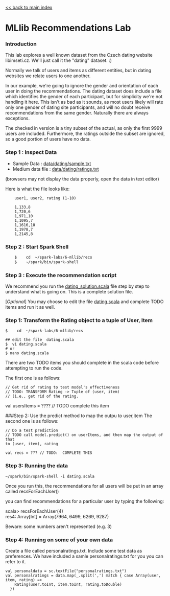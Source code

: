 <link rel='stylesheet' href='../../assets/css/main.css'/>

[<< back to main index](../../README.md) 

# MLlib Recommendations Lab

### Introduction

This lab explores a well known dataset from the Czech dating website libimseti.cz.  We'll just call it the "dating" dataset. :)

Normally we talk of users and items as different entities, but in dating websites we relate users to one another.

In our example, we're going to ignore the gender and orientation of each user in doing the recommendations.   The dating dataset does include a file which identifies the gender of each participant, but for simplicity we're not handling it here. This isn't as bad as it sounds, as most users likely will rate only one gender of dating site participants, and will no doubt receive recommendations from the same gender. Naturally there are always exceptions.

The checked in version is a tiny subset of the actual, as only the first 9999 users are included.  Furthermore, the ratings outside the subset are ignored, so a good portion of users have no data.

### Step 1 : Inspect Data
* Sample Data : [data/dating/sample.txt](../../data/dating/sample.txt)
* Medium data file : [data/dating/ratings.txt](../../data/dating/ratings.txt)

(browsers may not display the data properly, open the data in text editor)

Here is what the file looks like:

```
    user1, user2, rating (1-10)

    1,133,8
    1,720,6
    1,971,10
    1,1095,7
    1,1616,10
    1,1978,7
    1,2145,8
```

### Step 2 : Start Spark Shell

```bash
    $    cd  ~/spark-labs/6-mllib/recs
    $    ~/spark/bin/spark-shell
```

### Step 3 : Execute the recommendation script
We recommend you run the [dating_solution.scala](dating_solution.scala) file step by step to understand what is going on.  This is a complete solution file.

[_Optional_] You may choose to edit the file [dating.scala](dating.scala) and complete TODO items and run it as well.

### Step 1:  Transform the Rating object to a tuple of User, Item

    $    cd  ~/spark-labs/6-mllib/recs
    
    ## edit the file  dating.scala
    $  vi dating.scala
    # or 
    $ nano dating.scala

There are two TODO items you should complete in the scala code before attempting to run the 
code.

The first one is as follows:

    // Get rid of rating to test model's effectiveness
    // TODO: TRANSFORM Rating -> Tuple of (user, item)
    // (i.e., get rid of the rating.

val usersItems = ???? // TODO complete this item

###Step 2:   Use the predict method to map the outpu to user,item
The second one is as follows:

    // Do a test prediction
    // TODO call model.predict() on userItems, and then map the output of that
    to (user, item), rating
    
    val recs = ??? // TODO:  COMPLETE THIS

### Step 3: Running the data

    ~/spark/bin/spark-shell -i dating.scala


Once you run this, the recommendations for all users will be put in an array
called recsForEachUser()

you can find recommendations for a particular user by typing the following:

scala> recsForEachUser(4)  
res4: Array[Int] = Array(7964, 6499, 6269, 9287)

Beware: some numbers aren't represented (e.g. 3)

### Step 4: Running on some of your own data

Create a file called personalratings.txt.  Include some test data as preferences.
We have included a samle personalratings.txt for you you can refer to it.

    val personaldata = sc.textFile("personalratings.txt")
    val personalratings = data.map(_.split(',') match { case Array(user, item, rating) =>
        Rating(user.toInt, item.toInt, rating.toDouble)
      })


